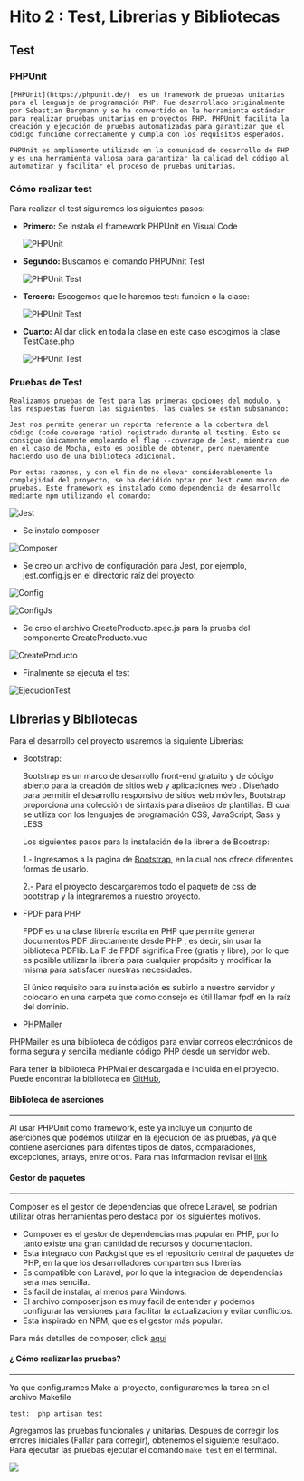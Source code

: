 # Hito 2 : Test, Librerias y Bibliotecas

## Test

### PHPUnit
  
    [PHPUnit](https://phpunit.de/)  es un framework de pruebas unitarias para el lenguaje de programación PHP. Fue desarrollado originalmente por Sebastian Bergmann y se ha convertido en la herramienta estándar para realizar pruebas unitarias en proyectos PHP. PHPUnit facilita la creación y ejecución de pruebas automatizadas para garantizar que el código funcione correctamente y cumpla con los requisitos esperados.
    
    PHPUnit es ampliamente utilizado en la comunidad de desarrollo de PHP y es una herramienta valiosa para garantizar la calidad del código al automatizar y facilitar el proceso de pruebas unitarias.
    
### Cómo realizar test

Para realizar el test siguiremos los siguientes pasos:

  - **Primero:** Se instala el framework PHPUnit en Visual Code

    ![PHPUnit](https://github.com/MigueTimberland/SisChampions2024/blob/main/Docs/phpunit.png)

  - **Segundo:** Buscamos el comando PHPUNnit Test 

    ![PHPUnit Test](https://github.com/MigueTimberland/SisChampions2024/blob/main/Docs/phpunit_test.png)
     
  - **Tercero:** Escogemos que le haremos test: funcion o la clase:
  
     ![PHPUnit Test](https://github.com/MigueTimberland/SisChampions2024/blob/main/Docs/class.png)

  - **Cuarto:** Al dar click en toda la clase en este caso escogimos la clase TestCase.php
  
     ![PHPUnit Test](https://github.com/MigueTimberland/SisChampions2024/blob/main/Docs/testcase.png)

### Pruebas de Test

    Realizamos pruebas de Test para las primeras opciones del modulo, y las respuestas fueron las siguientes, las cuales se estan subsanando:

    Jest nos permite generar un reporta referente a la cobertura del código (code coverage ratio) registrado durante el testing. Esto se consigue únicamente empleando el flag --coverage de Jest, mientra que en el caso de Mocha, esto es posible de obtener, pero nuevamente haciendo uso de una biblioteca adicional.

    Por estas razones, y con el fin de no elevar considerablemente la complejidad del proyecto, se ha decidido optar por Jest como marco de pruebas. Este framework es instalado como dependencia de desarrollo mediante npm utilizando el comando:
     
   ![Jest](https://github.com/MigueTimberland/SisChampions2024/blob/main/Docs/jest.png)
   
   - Se instalo composer
   
   ![Composer](https://github.com/MigueTimberland/SisChampions2024/blob/main/Docs/composer.png)

   - Se creo un archivo de configuración para Jest, por ejemplo, jest.config.js en el directorio raíz del proyecto:
   
   ![Config](https://github.com/MigueTimberland/SisChampions2024/blob/main/Docs/config.png)
   
   ![ConfigJs](https://github.com/MigueTimberland/SisChampions2024/blob/main/Docs/configjs.png)

   - Se creo el archivo CreateProducto.spec.js para la prueba del componente CreateProducto.vue

   ![CreateProducto](https://github.com/MigueTimberland/SisChampions2024/blob/main/Docs/createproducto.png)
   
   - Finalmente se ejecuta el test
 
   ![EjecucionTest](https://github.com/MigueTimberland/SisChampions2024/blob/main/Docs/testing.png)


## Librerias y Bibliotecas

Para el desarrollo del proyecto usaremos la siguiente Librerias:
  
 - Bootstrap:
  
   Bootstrap es un marco de desarrollo front-end gratuito y de código abierto para la creación de sitios web y aplicaciones web . Diseñado para permitir el desarrollo responsivo de sitios web móviles, Bootstrap proporciona una colección de sintaxis para diseños de plantillas. El cual se utiliza con los lenguajes de programación CSS, JavaScript, Sass y LESS
   
   Los siguientes pasos para la instalación de la libreria de Boostrap:
   
   1.- Ingresamos a la pagina de [Bootstrap](https://getbootstrap.com/docs/5.3/getting-started/download/), en la cual nos ofrece diferentes formas de usarlo. 
   
   2.- Para el proyecto descargaremos todo el paquete de css de bootstrap y la integraremos a nuestro proyecto.

 - FPDF para PHP
 
   FPDF es una clase librería escrita en PHP que permite generar documentos PDF directamente desde PHP , es decir, sin usar la biblioteca PDFlib. La F de FPDF significa Free (gratis y libre), por lo que es posible utilizar la librería para cualquier propósito y modificar la misma para satisfacer nuestras necesidades.
   
   El único requisito para su instalación es subirlo a nuestro servidor y colocarlo en una carpeta que como consejo es útil llamar fpdf en la raíz del dominio.
   
 - PHPMailer
 
 PHPMailer es una biblioteca de códigos para enviar correos electrónicos de forma segura y sencilla mediante código PHP desde un servidor web.
   
 Para tener la biblioteca PHPMailer descargada e incluida en el proyecto. Puede encontrar la biblioteca en [GitHub](https://github.com/PHPMailer/PHPMailer),

#### Biblioteca de aserciones
------------

Al usar PHPUnit como framework, este ya incluye un conjunto de aserciones que podemos utilizar en la ejecucion de las pruebas, ya que contiene aserciones para difentes tipos de datos, comparaciones, excepciones, arrays, entre otros. Para mas informacion revisar el [link](https://docs.phpunit.de/en/10.0/assertions.html)

#### Gestor de paquetes
------------
Composer es el gestor de dependencias que ofrece Laravel, se podrian utilizar otras herramientas pero destaca por los siguientes motivos.
- Composer es el gestor de dependencias mas popular en PHP, por lo tanto existe una gran cantidad de recursos y documentacion.
- Esta integrado con Packgist que es el repositorio central de paquetes de PHP, en la que los desarrolladores comparten sus librerias.
- Es compatible con Laravel, por lo que la integracion de dependencias sera mas sencilla.
- Es facil de instalar, al menos para Windows.
- El archivo composer.json es muy facil de entender y podemos configurar las versiones para facilitar la actualizacion y evitar conflictos. 
- Esta inspirado en NPM, que es el gestor más popular. 

Para más detalles de composer, click [aquí](https://getcomposer.org/)
   
   
#### ¿ Cómo realizar las pruebas?
------------
Ya que configurames Make al proyecto, configuraremos la tarea en el archivo Makefile

`test: 
	php artisan test
`

Agregamos las pruebas funcionales y unitarias. Despues de corregir los errores iniciales (Fallar para corregir), obtenemos el siguiente resultado. Para ejecutar las pruebas ejecutar el comando `make test` en el terminal.

![](https://raw.githubusercontent.com/SisChampions2024/blob/main/Docs/maketest.png)

  
  
  
  
 
 
